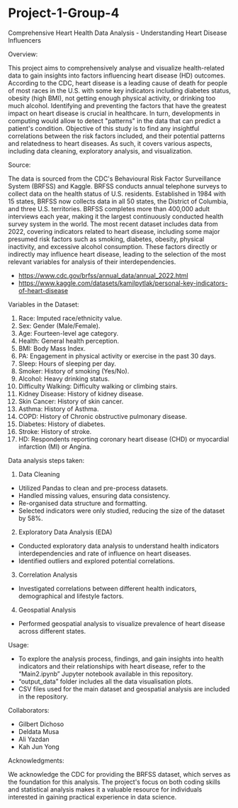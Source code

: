 # Project-1-Group-4

Comprehensive Heart Health Data Analysis - Understanding Heart Disease Influencers

Overview:

This project aims to comprehensively analyse and visualize health-related data to gain insights into factors influencing heart disease (HD) outcomes. According to the CDC, heart disease is a leading cause of death for people of most races in the U.S. with some key indicators including diabetes status, obesity (high BMI), not getting enough physical activity, or drinking too much alcohol. Identifying and preventing the factors that have the greatest impact on heart disease is crucial in healthcare. In turn, developments in computing would allow to detect "patterns" in the data that can predict a patient's condition. Objective of this study is to find any insightful correlations between the risk factors included, and their potential patterns and relatedness to heart diseases. As such, it covers various aspects, including data cleaning, exploratory analysis, and visualization. 

Source:

The data is sourced from the CDC's Behavioural Risk Factor Surveillance System (BRFSS) and Kaggle. BRFSS conducts annual telephone surveys to collect data on the health status of U.S. residents. Established in 1984 with 15 states, BRFSS now collects data in all 50 states, the District of Columbia, and three U.S. territories. BRFSS completes more than 400,000 adult interviews each year, making it the largest continuously conducted health survey system in the world. The most recent dataset includes data from 2022, covering indicators related to heart disease, including some major presumed risk factors such as smoking, diabetes, obesity, physical inactivity, and excessive alcohol consumption. These factors directly or indirectly may influence heart disease, leading to the selection of the most relevant variables for analysis of their interdependencies. 

-	https://www.cdc.gov/brfss/annual_data/annual_2022.html
-	https://www.kaggle.com/datasets/kamilpytlak/personal-key-indicators-of-heart-disease

Variables in the Dataset:

1.	Race: Imputed race/ethnicity value. 
2.	Sex: Gender (Male/Female).
3.	Age: Fourteen-level age category.
4.	Health: General health perception.
5.	BMI: Body Mass Index.
6.	PA:  Engagement in physical activity or exercise in the past 30 days.
7.	Sleep: Hours of sleeping per day.
8.	Smoker: History of smoking (Yes/No).
9.	Alcohol: Heavy drinking status.
10.	Difficulty Walking: Difficulty walking or climbing stairs.
11.	Kidney Disease: History of kidney disease.
12.	Skin Cancer: History of skin cancer.
13.	Asthma: History of Asthma.
14.	COPD: History of Chronic obstructive pulmonary disease.
15.	Diabetes: History of diabetes.
16.	Stroke: History of stroke.
17.	HD: Respondents reporting coronary heart disease (CHD) or myocardial infarction (MI) or Angina.
    
Data analysis steps taken:

1.	 Data Cleaning
   
-	Utilized Pandas to clean and pre-process datasets.
-	Handled missing values, ensuring data consistency.
-	Re-organised data structure and formatting.
-	Selected indicators were only studied, reducing the size of the dataset by 58%.
2.	Exploratory Data Analysis (EDA)
-	Conducted exploratory data analysis to understand health indicators interdependencies and rate of influence on heart diseases.
-	Identified outliers and explored potential correlations.
3.	Correlation Analysis
-	Investigated correlations between different health indicators, demographical and lifestyle factors.
4.	Geospatial Analysis
-	Performed geospatial analysis to visualize prevalence of heart disease across different states.

Usage:

-	To explore the analysis process, findings, and gain insights into health indicators and their relationships with heart disease, refer to the “Main2.ipynb” Jupyter notebook available in this repository.
-	“output_data” folder includes all the data visualisation plots. 
-	CSV files used for the main dataset and geospatial analysis are included in the repository.

Collaborators:

- Gilbert Dichoso
- Deldata Musa
- Ali Yazdan
- Kah Jun Yong

Acknowledgments:

We acknowledge the CDC for providing the BRFSS dataset, which serves as the foundation for this analysis. The project's focus on both coding skills and statistical analysis makes it a valuable resource for individuals interested in gaining practical experience in data science.

